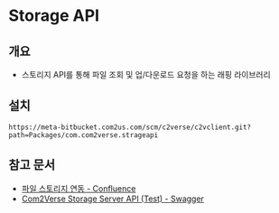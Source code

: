 # Storage API
## 개요
- 스토리지 API를 통해 파일 조회 및 업/다운로드 요청을 하는 래핑 라이브러리

## 설치
```
https://meta-bitbucket.com2us.com/scm/c2verse/c2vclient.git?path=Packages/com.com2verse.strageapi
```
## 참고 문서
- [파일 스토리지 연동 - Confluence](https://jira.com2us.com/wiki/pages/viewpage.action?pageId=338102358)
- [Com2Verse Storage Server API (Test) - Swagger](https://test-api2.com2verse.com/file/swagger-ui/index.html#/File/getFile)